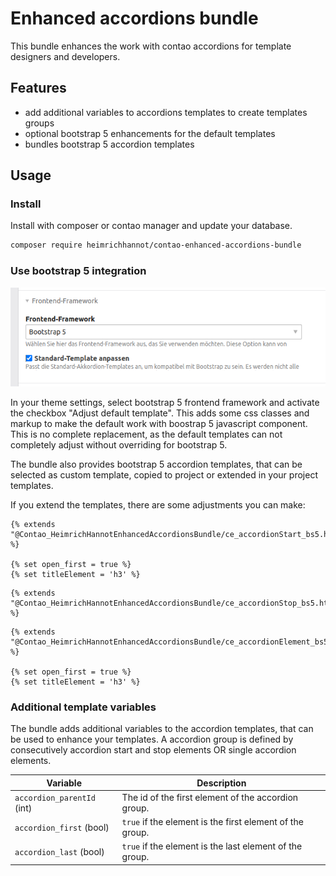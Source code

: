 # Enhanced accordions bundle

This bundle enhances the work with contao accordions for template designers and developers.

## Features

- add additional variables to accordions templates to create templates groups
- optional bootstrap 5 enhancements for the default templates
- bundles bootstrap 5 accordion templates

## Usage

### Install

Install with composer or contao manager and update your database.

```bash
composer require heimrichhannot/contao-enhanced-accordions-bundle
```

### Use bootstrap 5 integration

![screenshot.png](docs%2Fimg%2Fscreenshot.png)

In your theme settings, select bootstrap 5 frontend framework and activate the checkbox "Adjust default template". 
This adds some css classes and markup to make the default work with boostrap 5 javascript component.
This is no complete replacement, as the default templates can not completely adjust without overriding for bootstrap 5.

The bundle also provides bootstrap 5 accordion templates, that can be selected as custom template, copied to project or extended in your project templates.

If you extend the templates, there are some adjustments you can make:

```twig
{% extends "@Contao_HeimrichHannotEnhancedAccordionsBundle/ce_accordionStart_bs5.html.twig" %}

{% set open_first = true %}
{% set titleElement = 'h3' %}
```

```twig
{% extends "@Contao_HeimrichHannotEnhancedAccordionsBundle/ce_accordionStop_bs5.html.twig" %}
```

```twig
{% extends "@Contao_HeimrichHannotEnhancedAccordionsBundle/ce_accordionElement_bs5.html.twig" %}

{% set open_first = true %}
{% set titleElement = 'h3' %}
```

### Additional template variables

The bundle adds additional variables to the accordion templates, that can be used to enhance your templates. 
A accordion group is defined by consecutively accordion start and stop elements OR single accordion elements.


| Variable                   | Description                                              |
|----------------------------|----------------------------------------------------------|
| `accordion_parentId` (int) | The id of the first element of the accordion group.      |
| `accordion_first` (bool)   | `true` if the element is the first element of the group. |
| `accordion_last` (bool)    | `true` if the element is the last element of the group.  |
